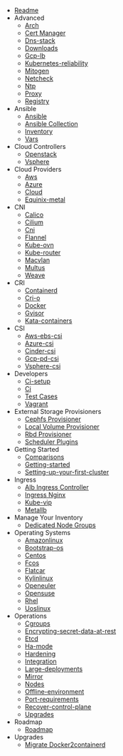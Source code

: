 * [Readme](/)
* Advanced
  * [Arch](/docs/advanced/arch.md)
  * [Cert Manager](/docs/advanced/cert_manager.md)
  * [Dns-stack](/docs/advanced/dns-stack.md)
  * [Downloads](/docs/advanced/downloads.md)
  * [Gcp-lb](/docs/advanced/gcp-lb.md)
  * [Kubernetes-reliability](/docs/advanced/kubernetes-reliability.md)
  * [Mitogen](/docs/advanced/mitogen.md)
  * [Netcheck](/docs/advanced/netcheck.md)
  * [Ntp](/docs/advanced/ntp.md)
  * [Proxy](/docs/advanced/proxy.md)
  * [Registry](/docs/advanced/registry.md)
* Ansible
  * [Ansible](/docs/ansible/ansible.md)
  * [Ansible Collection](/docs/ansible/ansible_collection.md)
  * [Inventory](/docs/ansible/inventory.md)
  * [Vars](/docs/ansible/vars.md)
* Cloud Controllers
  * [Openstack](/docs/cloud_controllers/openstack.md)
  * [Vsphere](/docs/cloud_controllers/vsphere.md)
* Cloud Providers
  * [Aws](/docs/cloud_providers/aws.md)
  * [Azure](/docs/cloud_providers/azure.md)
  * [Cloud](/docs/cloud_providers/cloud.md)
  * [Equinix-metal](/docs/cloud_providers/equinix-metal.md)
* CNI
  * [Calico](/docs/CNI/calico.md)
  * [Cilium](/docs/CNI/cilium.md)
  * [Cni](/docs/CNI/cni.md)
  * [Flannel](/docs/CNI/flannel.md)
  * [Kube-ovn](/docs/CNI/kube-ovn.md)
  * [Kube-router](/docs/CNI/kube-router.md)
  * [Macvlan](/docs/CNI/macvlan.md)
  * [Multus](/docs/CNI/multus.md)
  * [Weave](/docs/CNI/weave.md)
* CRI
  * [Containerd](/docs/CRI/containerd.md)
  * [Cri-o](/docs/CRI/cri-o.md)
  * [Docker](/docs/CRI/docker.md)
  * [Gvisor](/docs/CRI/gvisor.md)
  * [Kata-containers](/docs/CRI/kata-containers.md)
* CSI
  * [Aws-ebs-csi](/docs/CSI/aws-ebs-csi.md)
  * [Azure-csi](/docs/CSI/azure-csi.md)
  * [Cinder-csi](/docs/CSI/cinder-csi.md)
  * [Gcp-pd-csi](/docs/CSI/gcp-pd-csi.md)
  * [Vsphere-csi](/docs/CSI/vsphere-csi.md)
* Developers
  * [Ci-setup](/docs/developers/ci-setup.md)
  * [Ci](/docs/developers/ci.md)
  * [Test Cases](/docs/developers/test_cases.md)
  * [Vagrant](/docs/developers/vagrant.md)
* External Storage Provisioners
  * [Cephfs Provisioner](/docs/external_storage_provisioners/cephfs_provisioner.md)
  * [Local Volume Provisioner](/docs/external_storage_provisioners/local_volume_provisioner.md)
  * [Rbd Provisioner](/docs/external_storage_provisioners/rbd_provisioner.md)
  * [Scheduler Plugins](/docs/external_storage_provisioners/scheduler_plugins.md)
* Getting Started
  * [Comparisons](/docs/getting_started/comparisons.md)
  * [Getting-started](/docs/getting_started/getting-started.md)
  * [Setting-up-your-first-cluster](/docs/getting_started/setting-up-your-first-cluster.md)
* Ingress
  * [Alb Ingress Controller](/docs/ingress/alb_ingress_controller.md)
  * [Ingress Nginx](/docs/ingress/ingress_nginx.md)
  * [Kube-vip](/docs/ingress/kube-vip.md)
  * [Metallb](/docs/ingress/metallb.md)
* Manage Your Inventory
  * [Dedicated Node Groups](/docs/manage_your_inventory/dedicated_node_groups.md)
* Operating Systems
  * [Amazonlinux](/docs/operating_systems/amazonlinux.md)
  * [Bootstrap-os](/docs/operating_systems/bootstrap-os.md)
  * [Centos](/docs/operating_systems/centos.md)
  * [Fcos](/docs/operating_systems/fcos.md)
  * [Flatcar](/docs/operating_systems/flatcar.md)
  * [Kylinlinux](/docs/operating_systems/kylinlinux.md)
  * [Openeuler](/docs/operating_systems/openeuler.md)
  * [Opensuse](/docs/operating_systems/opensuse.md)
  * [Rhel](/docs/operating_systems/rhel.md)
  * [Uoslinux](/docs/operating_systems/uoslinux.md)
* Operations
  * [Cgroups](/docs/operations/cgroups.md)
  * [Encrypting-secret-data-at-rest](/docs/operations/encrypting-secret-data-at-rest.md)
  * [Etcd](/docs/operations/etcd.md)
  * [Ha-mode](/docs/operations/ha-mode.md)
  * [Hardening](/docs/operations/hardening.md)
  * [Integration](/docs/operations/integration.md)
  * [Large-deployments](/docs/operations/large-deployments.md)
  * [Mirror](/docs/operations/mirror.md)
  * [Nodes](/docs/operations/nodes.md)
  * [Offline-environment](/docs/operations/offline-environment.md)
  * [Port-requirements](/docs/operations/port-requirements.md)
  * [Recover-control-plane](/docs/operations/recover-control-plane.md)
  * [Upgrades](/docs/operations/upgrades.md)
* Roadmap
  * [Roadmap](/docs/roadmap/roadmap.md)
* Upgrades
  * [Migrate Docker2containerd](/docs/upgrades/migrate_docker2containerd.md)
